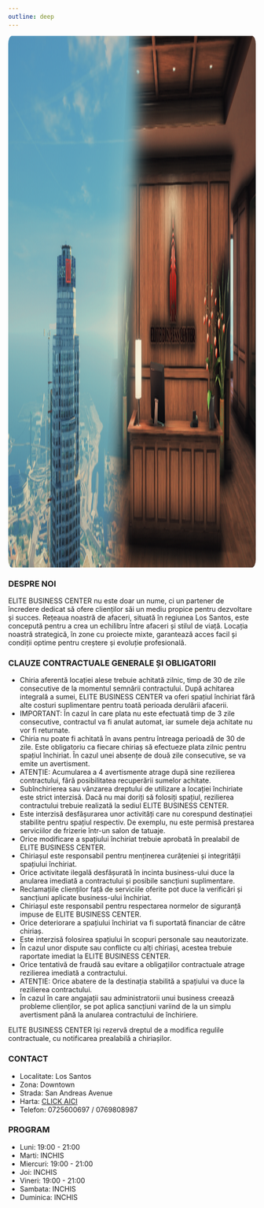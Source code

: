 ```yaml
---
outline: deep
---
```

<img src="../public/businesscenter/businesscenter.png" alt="pozabusiness" width="2560" height="1080" style="display: block; margin: 0px auto; border-radius: 1.5%; border-radius: 1.5%;" >

### DESPRE NOI

ELITE BUSINESS CENTER nu este doar un nume, ci un partener de încredere dedicat să ofere clienților săi un mediu propice pentru dezvoltare și succes. Rețeaua noastră de afaceri, situată în regiunea Los Santos, este concepută pentru a crea un echilibru între afaceri și stilul de viață. Locația noastră strategică, în zone cu proiecte mixte, garantează acces facil și condiții optime pentru creștere și evoluție profesională.

### CLAUZE CONTRACTUALE GENERALE ȘI OBLIGATORII
- Chiria aferentă locației alese trebuie achitată zilnic, timp de 30 de zile consecutive de la momentul semnării contractului. După achitarea integrală a sumei, ELITE BUSINESS CENTER va oferi spațiul închiriat fără alte costuri suplimentare pentru toată perioada derulării afacerii.
- IMPORTANT: În cazul în care plata nu este efectuată timp de 3 zile consecutive, contractul va fi anulat automat, iar sumele deja achitate nu vor fi returnate.
- Chiria nu poate fi achitată în avans pentru întreaga perioadă de 30 de zile. Este obligatoriu ca fiecare chiriaș să efectueze plata zilnic pentru spațiul închiriat. În cazul unei absențe de două zile consecutive, se va emite un avertisment.
- ATENȚIE: Acumularea a 4 avertismente atrage după sine rezilierea contractului, fără posibilitatea recuperării sumelor achitate.
- Subînchirierea sau vânzarea dreptului de utilizare a locației închiriate este strict interzisă. Dacă nu mai doriți să folosiți spațiul, rezilierea contractului trebuie realizată la sediul ELITE BUSINESS CENTER.
- Este interzisă desfășurarea unor activități care nu corespund destinației stabilite pentru spațiul respectiv. De exemplu, nu este permisă prestarea serviciilor de frizerie într-un salon de tatuaje.
- Orice modificare a spațiului închiriat trebuie aprobată în prealabil de ELITE BUSINESS CENTER.
- Chiriașul este responsabil pentru menținerea curățeniei și integrității spațiului închiriat.
- Orice activitate ilegală desfășurată în incinta business-ului duce la anularea imediată a contractului și posibile sancțiuni suplimentare.
- Reclamațiile clienților față de serviciile oferite pot duce la verificări și sancțiuni aplicate business-ului închiriat.
- Chiriașul este responsabil pentru respectarea normelor de siguranță impuse de ELITE BUSINESS CENTER.
- Orice deteriorare a spațiului închiriat va fi suportată financiar de către chiriaș.
- Este interzisă folosirea spațiului în scopuri personale sau neautorizate.
- În cazul unor dispute sau conflicte cu alți chiriași, acestea trebuie raportate imediat la ELITE BUSINESS CENTER.
- Orice tentativă de fraudă sau evitare a obligațiilor contractuale atrage rezilierea imediată a contractului.
- ATENȚIE: Orice abatere de la destinația stabilită a spațiului va duce la rezilierea contractului.
- În cazul în care angajații sau administratorii unui business creează probleme clienților, se pot aplica sancțiuni variind de la un simplu avertisment până la anularea contractului de închiriere.

ELITE BUSINESS CENTER își rezervă dreptul de a modifica regulile contractuale, cu notificarea prealabilă a chiriașilor.

### CONTACT 
- Localitate: Los Santos
- Zona: Downtown
- Strada: San Andreas Avenue
- Harta: [CLICK AICI](https://imgur.com/CZIszrt)
- Telefon: 0725600697 / 0769808987

### PROGRAM
- Luni: 19:00 - 21:00
- Marti: INCHIS
- Miercuri: 19:00 - 21:00
- Joi: INCHIS
- Vineri: 19:00 - 21:00
- Sambata: INCHIS
- Duminica: INCHIS
